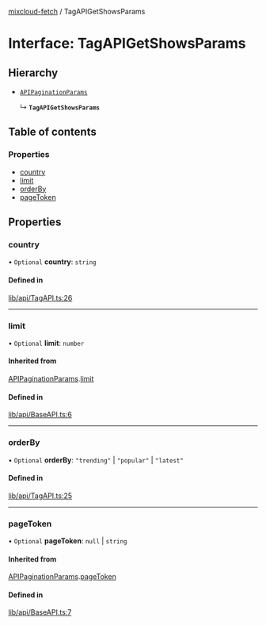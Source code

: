 [mixcloud-fetch](../README.md) / TagAPIGetShowsParams

# Interface: TagAPIGetShowsParams

## Hierarchy

- [`APIPaginationParams`](APIPaginationParams.md)

  ↳ **`TagAPIGetShowsParams`**

## Table of contents

### Properties

- [country](TagAPIGetShowsParams.md#country)
- [limit](TagAPIGetShowsParams.md#limit)
- [orderBy](TagAPIGetShowsParams.md#orderby)
- [pageToken](TagAPIGetShowsParams.md#pagetoken)

## Properties

### country

• `Optional` **country**: `string`

#### Defined in

[lib/api/TagAPI.ts:26](https://github.com/patrickkfkan/mixcloud-fetch/blob/f797afa/src/lib/api/TagAPI.ts#L26)

___

### limit

• `Optional` **limit**: `number`

#### Inherited from

[APIPaginationParams](APIPaginationParams.md).[limit](APIPaginationParams.md#limit)

#### Defined in

[lib/api/BaseAPI.ts:6](https://github.com/patrickkfkan/mixcloud-fetch/blob/f797afa/src/lib/api/BaseAPI.ts#L6)

___

### orderBy

• `Optional` **orderBy**: ``"trending"`` \| ``"popular"`` \| ``"latest"``

#### Defined in

[lib/api/TagAPI.ts:25](https://github.com/patrickkfkan/mixcloud-fetch/blob/f797afa/src/lib/api/TagAPI.ts#L25)

___

### pageToken

• `Optional` **pageToken**: ``null`` \| `string`

#### Inherited from

[APIPaginationParams](APIPaginationParams.md).[pageToken](APIPaginationParams.md#pagetoken)

#### Defined in

[lib/api/BaseAPI.ts:7](https://github.com/patrickkfkan/mixcloud-fetch/blob/f797afa/src/lib/api/BaseAPI.ts#L7)
